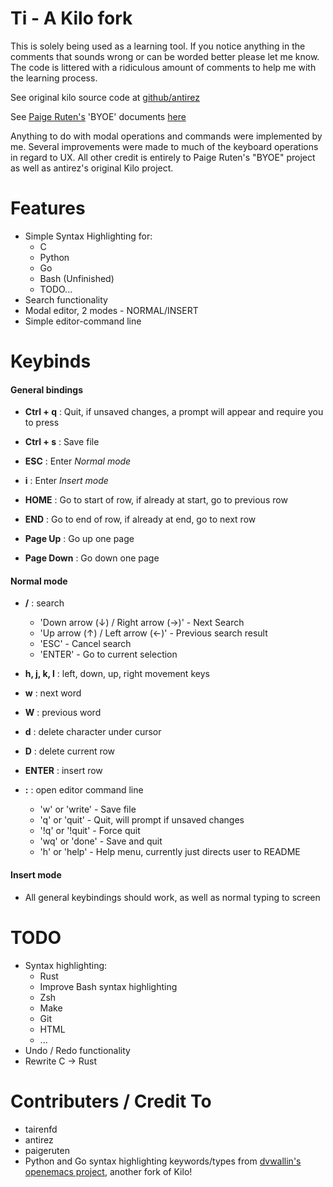 Ti - A Kilo fork
====================================

This is solely being used as a learning tool. If you notice anything 
in the comments that sounds wrong or can be worded better please let me know. 
The code is littered with a ridiculous amount of comments to help me with the
learning process.

See original kilo source code at [github/antirez](https://github.com/antirez/kilo "Kilo Text Editor")

See [Paige Ruten's](https://github.com/paigeruten "paigeruten") 'BYOE' documents [here](https://viewsourcecode.org/snaptoken/kilo/02.enteringRawMode.html "Build Your Own Editor")

Anything to do with modal operations and commands were implemented by me. Several improvements were made to much of the 
keyboard operations in regard to UX. All other credit is entirely to Paige Ruten's "BYOE" project as well as antirez's 
original Kilo project.

Features
========

- Simple Syntax Highlighting for:
    - C
    - Python
    - Go
    - Bash (Unfinished)
    - TODO...
- Search functionality
- Modal editor, 2 modes - NORMAL/INSERT
- Simple editor-command line

Keybinds
========

#### General bindings

- **Ctrl + q** : Quit, if unsaved changes, a prompt will appear and require you to press <ENTER> 

- **Ctrl + s** : Save file

- **ESC** : Enter *Normal mode*
- **i** : Enter *Insert mode*

- **HOME** : Go to start of row, if already at start, go to previous row
- **END** : Go to end of row, if already at end, go to next row

- **Page Up** : Go up one page
- **Page Down** : Go down one page

#### Normal mode

- **/** : search
    - 'Down arrow (↓) / Right arrow (→)' - Next Search
    - 'Up arrow (↑) / Left arrow (←)' - Previous search result
    - 'ESC' - Cancel search
    - 'ENTER' - Go to current selection

- **h, j, k, l** : left, down, up, right movement keys

- **w** : next word
- **W** : previous word

- **d** : delete character under cursor
- **D** : delete current row
- **ENTER** : insert row

- **:** : open editor command line
    - 'w' or 'write' - Save file
    - 'q' or 'quit' - Quit, will prompt if unsaved changes
    - '!q' or '!quit' - Force quit
    - 'wq' or 'done' - Save and quit
    - 'h' or 'help' - Help menu, currently just directs user to README

#### Insert mode

- All general keybindings should work, as well as normal typing to screen

TODO
====

- Syntax highlighting:
    - Rust
    - Improve Bash syntax highlighting
    - Zsh
    - Make
    - Git
    - HTML
    - ...
- Undo / Redo functionality
- Rewrite C -> Rust

Contributers / Credit To
========================

- tairenfd
- antirez
- paigeruten
- Python and Go syntax highlighting keywords/types from 
[dvwallin's](https://github.com/dvwallin) 
[openemacs project](https://github.com/dvwallin/openemacs), another fork of Kilo!
